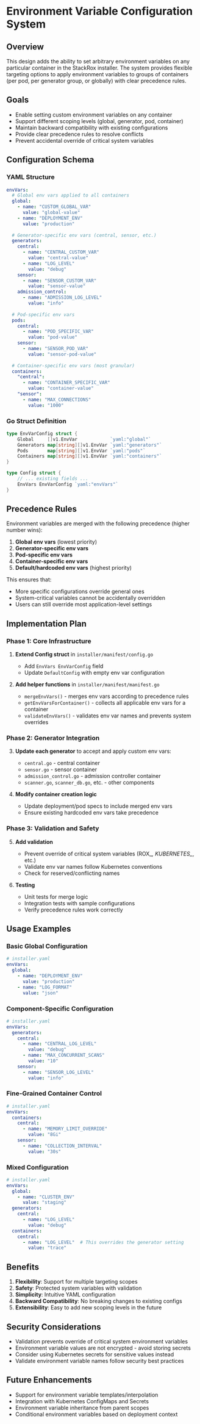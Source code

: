 # Environment Variable Configuration System

## Overview

This design adds the ability to set arbitrary environment variables on any particular container in the StackRox installer. The system provides flexible targeting options to apply environment variables to groups of containers (per pod, per generator group, or globally) with clear precedence rules.

## Goals

- Enable setting custom environment variables on any container
- Support different scoping levels (global, generator, pod, container)
- Maintain backward compatibility with existing configurations
- Provide clear precedence rules to resolve conflicts
- Prevent accidental override of critical system variables

## Configuration Schema

### YAML Structure

```yaml
envVars:
  # Global env vars applied to all containers
  global:
    - name: "CUSTOM_GLOBAL_VAR"
      value: "global-value"
    - name: "DEPLOYMENT_ENV"
      value: "production"
  
  # Generator-specific env vars (central, sensor, etc.)
  generators:
    central:
      - name: "CENTRAL_CUSTOM_VAR"
        value: "central-value"
      - name: "LOG_LEVEL"
        value: "debug"
    sensor:
      - name: "SENSOR_CUSTOM_VAR"
        value: "sensor-value"
    admission_control:
      - name: "ADMISSION_LOG_LEVEL"
        value: "info"
  
  # Pod-specific env vars
  pods:
    central:
      - name: "POD_SPECIFIC_VAR"
        value: "pod-value"
    sensor:
      - name: "SENSOR_POD_VAR"
        value: "sensor-pod-value"
  
  # Container-specific env vars (most granular)
  containers:
    "central":
      - name: "CONTAINER_SPECIFIC_VAR"
        value: "container-value"
    "sensor":
      - name: "MAX_CONNECTIONS"
        value: "1000"
```

### Go Struct Definition

```go
type EnvVarConfig struct {
    Global     []v1.EnvVar            `yaml:"global"`
    Generators map[string][]v1.EnvVar `yaml:"generators"`
    Pods       map[string][]v1.EnvVar `yaml:"pods"`
    Containers map[string][]v1.EnvVar `yaml:"containers"`
}

type Config struct {
    // ... existing fields ...
    EnvVars EnvVarConfig `yaml:"envVars"`
}
```

## Precedence Rules

Environment variables are merged with the following precedence (higher number wins):

1. **Global env vars** (lowest priority)
2. **Generator-specific env vars**
3. **Pod-specific env vars**
4. **Container-specific env vars**
5. **Default/hardcoded env vars** (highest priority)

This ensures that:
- More specific configurations override general ones
- System-critical variables cannot be accidentally overridden
- Users can still override most application-level settings

## Implementation Plan

### Phase 1: Core Infrastructure

1. **Extend Config struct** in `installer/manifest/config.go`
   - Add `EnvVars EnvVarConfig` field
   - Update `DefaultConfig` with empty env var configuration

2. **Add helper functions** in `installer/manifest/manifest.go`
   - `mergeEnvVars()` - merges env vars according to precedence rules
   - `getEnvVarsForContainer()` - collects all applicable env vars for a container
   - `validateEnvVars()` - validates env var names and prevents system overrides

### Phase 2: Generator Integration

3. **Update each generator** to accept and apply custom env vars:
   - `central.go` - central container
   - `sensor.go` - sensor container
   - `admission_control.go` - admission controller container
   - `scanner.go`, `scanner_db.go`, etc. - other components

4. **Modify container creation logic**
   - Update deployment/pod specs to include merged env vars
   - Ensure existing hardcoded env vars take precedence

### Phase 3: Validation and Safety

5. **Add validation**
   - Prevent override of critical system variables (ROX_*, KUBERNETES_*, etc.)
   - Validate env var names follow Kubernetes conventions
   - Check for reserved/conflicting names

6. **Testing**
   - Unit tests for merge logic
   - Integration tests with sample configurations
   - Verify precedence rules work correctly

## Usage Examples

### Basic Global Configuration

```yaml
# installer.yaml
envVars:
  global:
    - name: "DEPLOYMENT_ENV"
      value: "production"
    - name: "LOG_FORMAT"
      value: "json"
```

### Component-Specific Configuration

```yaml
# installer.yaml
envVars:
  generators:
    central:
      - name: "CENTRAL_LOG_LEVEL"
        value: "debug"
      - name: "MAX_CONCURRENT_SCANS"
        value: "10"
    sensor:
      - name: "SENSOR_LOG_LEVEL"
        value: "info"
```

### Fine-Grained Container Control

```yaml
# installer.yaml
envVars:
  containers:
    central:
      - name: "MEMORY_LIMIT_OVERRIDE"
        value: "8Gi"
    sensor:
      - name: "COLLECTION_INTERVAL"
        value: "30s"
```

### Mixed Configuration

```yaml
# installer.yaml
envVars:
  global:
    - name: "CLUSTER_ENV"
      value: "staging"
  generators:
    central:
      - name: "LOG_LEVEL"
        value: "debug"
  containers:
    central:
      - name: "LOG_LEVEL"  # This overrides the generator setting
        value: "trace"
```

## Benefits

1. **Flexibility**: Support for multiple targeting scopes
2. **Safety**: Protected system variables with validation
3. **Simplicity**: Intuitive YAML configuration
4. **Backward Compatibility**: No breaking changes to existing configs
5. **Extensibility**: Easy to add new scoping levels in the future

## Security Considerations

- Validation prevents override of critical system environment variables
- Environment variable values are not encrypted - avoid storing secrets
- Consider using Kubernetes secrets for sensitive values instead
- Validate environment variable names follow security best practices

## Future Enhancements

- Support for environment variable templates/interpolation
- Integration with Kubernetes ConfigMaps and Secrets
- Environment variable inheritance from parent scopes
- Conditional environment variables based on deployment context
